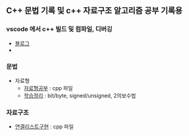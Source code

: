 ## C++ 문법 기록 및 c++ 자료구조 알고리즘 공부 기록용

### vscode 에서 c++ 빌드 및 컴파일, 디버깅
- [블로그](https://basiclike.tistory.com/360)
- 
### 문법

- 자료형
    - [자료형공부](./basic/main.cpp)  : cpp 파일
    - [학습정리](https://blog.naver.com/beatspermymind/223571398078)  : bit/byte, signed/unsigned, 2의보수법


### 자료구조

- [연결리스트구현](./data_algo/CLinkedList.h)  : cpp 파일

